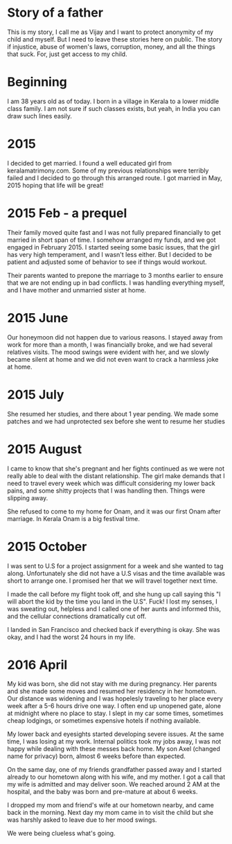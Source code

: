 # Story of a father

This is my story, I call me as Vijay and I want to protect anonymity of my child and myself. But I need to leave these stories here on public. The story if injustice, abuse of women's laws, corruption, money, and all the things that suck. For, just get access to my child.

# Beginning
I am 38 years old as of today. I born in a village in Kerala to a lower middle class family. I am not sure if such classes exists, but yeah, in India you can draw such lines easily. 

# 2015
I decided to get married. I found a well educated girl from keralamatrimony.com. Some of my previous relationships were terribly failed and I decided to go through this arranged route. I got married in May, 2015 hoping that life will be great!

# 2015 Feb - a prequel
Their family moved quite fast and I was not fully prepared financially to get married in short span of time. I somehow arranged my funds, and we got engaged in February 2015. I started seeing some basic issues, that the girl has very high temperament, and I wasn't less either. But I decided to be patient and adjusted some of behavior to see if things would workout. 

Their parents wanted to prepone the marriage to 3 months earlier to ensure that we are not ending up in bad conflicts. I was handling everything myself, and I have mother and unmarried sister at home.

# 2015 June
Our honeymoon did not happen due to various reasons. I stayed away from work for more than a month, I was financially broke, and we had several relatives visits. The mood swings were evident with her, and we slowly became silent at home and we did not even want to crack a harmless joke at home.

# 2015 July
She resumed her studies, and there about 1 year pending. We made some patches and we had unprotected sex before she went to resume her studies

# 2015 August
I came to know that she's pregnant and her fights continued as we were not really able to deal with the distant relationship. The girl make demands that I need to travel every week which was difficult considering my lower back pains, and some shitty projects that I was handling then. Things were slipping away.

She refused to come to my home for Onam, and it was our first Onam after marriage. In Kerala Onam is a big festival time. 

# 2015 October
I was sent to U.S for a project assignment for a week and she wanted to tag along. Unfortunately she did not have a U.S visas and the time available was short to arrange one. I promised her that we will travel together next time. 

I made the call before my flight took off, and she hung up call saying this "I will abort the kid by the time you land in the U.S". Fuck! I lost my senses, I was sweating out, helpless and I called one of her aunts and informed this, and the cellular connections dramatically cut off.

I landed in San Francisco and checked back if everything is okay. She was okay, and I had the worst 24 hours in my life.

# 2016 April
My kid was born, she did not stay with me during pregnancy. Her parents and she made some moves and resumed her residency in her hometown. Our distance was widening and I was hopelesly traveling to her place every week after a 5-6 hours drive one way. I often end up unopened gate, alone at midnight where no place to stay. I slept in my car some times, sometimes cheap lodgings, or sometimes expensive hotels if nothing available.

My lower back and eyesights started developing severe issues. At the same time, I was losing at my work. Internal politics took my jobs away, I was not happy while dealing with these messes back home. My son Axel (changed name for privacy) born, almost 6 weeks before than expected.

On the same day, one of my friends grandfather passed away and I started already to our hometown along with his wife, and my mother. I got a call that my wife is admitted and may deliver soon. We reached around 2 AM at the hospital, and the baby was born and pre-mature at about 6 weeks.

I dropped my mom and friend's wife at our hometown nearby, and came back in the morning. Next day my mom came in to visit the child but she was harshly asked to leave due to her mood swings. 

We were being clueless what's going.